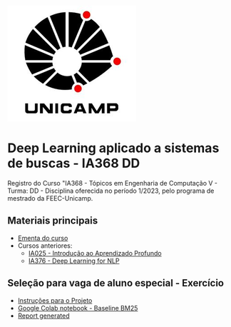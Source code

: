 ![Unicamp](logo_unicamp.png)

# Deep Learning aplicado a sistemas de buscas - IA368 DD

Registro do Curso "IA368 - Tópicos em Engenharia de Computação V - Turma: DD - 
Disciplina oferecida no período 1/2023, pelo programa de mestrado da FEEC-Unicamp.

## Materiais principais 
* [Ementa do curso](ementa.md)
* Cursos anteriores:
  * [IA025 - Introdução ao Aprendizado Profundo](https://github.com/leonardo3108/ia025a)
  * [IA376 - Deep Learning for NLP](https://www.dac.unicamp.br/portal/caderno-de-horarios/2021/2/S/P/FEEC/IA376)

## Seleção para vaga de aluno especial - Exercício
* [Instruções para o Projeto](selecao/exercicio-selecao.md)
* [Google Colab notebook - Baseline BM25](selecao/Baseline_BM25.ipynb)
* [Report generated](selecao/report.md)
